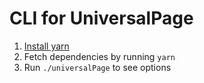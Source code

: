 # CLI for UniversalPage

1. [Install yarn](https://yarnpkg.com/getting-started/install)
2. Fetch dependencies by running `yarn`
3. Run `./universalPage` to see options
